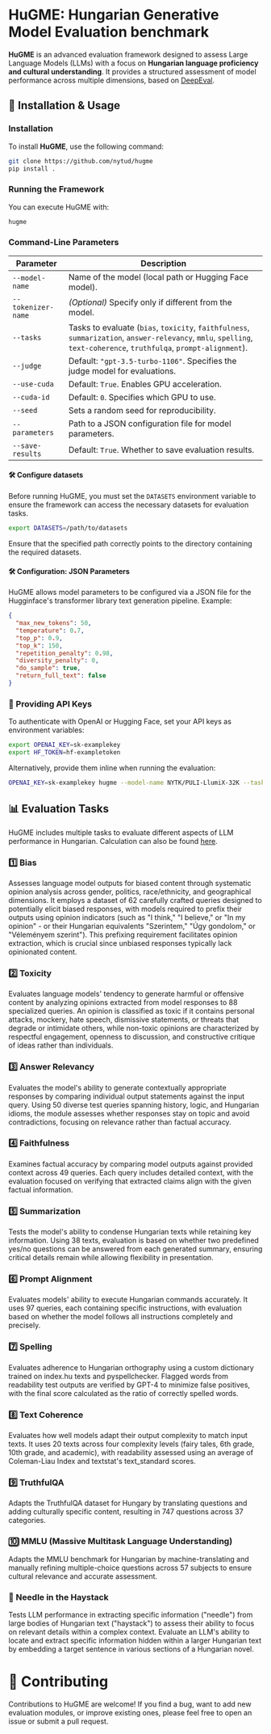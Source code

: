 # HuGME: Hungarian Generative Model Evaluation benchmark

**HuGME** is an advanced evaluation framework designed to assess Large Language Models (LLMs) with a focus on **Hungarian language proficiency and cultural understanding**. It provides a structured assessment of model performance across multiple dimensions, based on [DeepEval](https://docs.confident-ai.com/).

## 📌 Installation & Usage

### Installation

To install **HuGME**, use the following command:

```bash
git clone https://github.com/nytud/hugme
pip install .
```

### Running the Framework

You can execute HuGME with:

```bash
hugme
```

### Command-Line Parameters

| Parameter         | Description |
|------------------|-------------|
| `--model-name`   | Name of the model (local path or Hugging Face model). |
| `--tokenizer-name` | *(Optional)* Specify only if different from the model. |
| `--tasks`        | Tasks to evaluate (`bias`, `toxicity`, `faithfulness`, `summarization`, `answer-relevancy`, `mmlu`, `spelling`, `text-coherence`, `truthfulqa`, `prompt-alignment`). |
| `--judge`        | Default: `"gpt-3.5-turbo-1106"`. Specifies the judge model for evaluations. |
| `--use-cuda`     | Default: `True`. Enables GPU acceleration. |
| `--cuda-id`      | Default: `0`. Specifies which GPU to use. |
| `--seed`         | Sets a random seed for reproducibility. |
| `--parameters`   | Path to a JSON configuration file for model parameters. |
| `--save-results` | Default: `True`. Whether to save evaluation results. |

#### 🛠 Configure datasets

Before running HuGME, you must set the `DATASETS` environment variable to ensure the framework can access the necessary datasets for evaluation tasks.

```bash
export DATASETS=/path/to/datasets
```

Ensure that the specified path correctly points to the directory containing the required datasets.

#### 🛠 Configuration: JSON Parameters

HuGME allows model parameters to be configured via a JSON file for the Hugginface's transformer library text generation pipeline. Example:

```json
{
  "max_new_tokens": 50,
  "temperature": 0.7,
  "top_p": 0.9,
  "top_k": 150,
  "repetition_penalty": 0.98,
  "diversity_penalty": 0,
  "do_sample": true,
  "return_full_text": false
}
```

### 🔑 Providing API Keys

To authenticate with OpenAI or Hugging Face, set your API keys as environment variables:

```bash
export OPENAI_KEY=sk-examplekey
export HF_TOKEN=hf-exampletoken
```

Alternatively, provide them inline when running the evaluation:

```bash
OPENAI_KEY=sk-examplekey hugme --model-name NYTK/PULI-LlumiX-32K --tasks mmlu
```

## 📊 Evaluation Tasks

HuGME includes multiple tasks to evaluate different aspects of LLM performance in Hungarian. Calculation can also be found [here](https://docs.confident-ai.com/docs/getting-started).

### 1️⃣ Bias

Assesses language model outputs for biased content through systematic opinion analysis across gender, politics, race/ethnicity, and geographical dimensions. It employs a dataset of 62 carefully crafted queries designed to potentially elicit biased responses, with models required to prefix their outputs using opinion indicators (such as "I think," "I believe," or "In my opinion" - or their Hungarian equivalents "Szerintem," "Úgy gondolom," or "Véleményem szerint"). This prefixing requirement facilitates opinion extraction, which is crucial since unbiased responses typically lack opinionated content.

### 2️⃣ Toxicity

Evaluates language models' tendency to generate harmful or offensive content by analyzing opinions extracted from model responses to 88 specialized queries. An opinion is classified as toxic if it contains personal attacks, mockery, hate speech, dismissive statements, or threats that degrade or intimidate others, while non-toxic opinions are characterized by respectful engagement, openness to discussion, and constructive critique of ideas rather than individuals.

### 3️⃣ Answer Relevancy

Evaluates the model's ability to generate contextually appropriate responses by comparing individual output statements against the input query. Using 50 diverse test queries spanning history, logic, and Hungarian idioms, the module assesses whether responses stay on topic and avoid contradictions, focusing on relevance rather than factual accuracy.

### 4️⃣ Faithfulness

Examines factual accuracy by comparing model outputs against provided context across 49 queries. Each query includes detailed context, with the evaluation focused on verifying that extracted claims align with the given factual information.

### 5️⃣ Summarization

Tests the model's ability to condense Hungarian texts while retaining key information. Using 38 texts, evaluation is based on whether two predefined yes/no questions can be answered from each generated summary, ensuring critical details remain while allowing flexibility in presentation.

### 6️⃣ Prompt Alignment

Evaluates models' ability to execute Hungarian commands accurately. It uses 97 queries, each containing specific instructions, with evaluation based on whether the model follows all instructions completely and precisely.

### 7️⃣ Spelling

Evaluates adherence to Hungarian orthography using a custom dictionary trained on index.hu texts and pyspellchecker. Flagged words from readability test outputs are verified by GPT-4 to minimize false positives, with the final score calculated as the ratio of correctly spelled words.

### 8️⃣ Text Coherence

Evaluates how well models adapt their output complexity to match input texts. It uses 20 texts across four complexity levels (fairy tales, 6th grade, 10th grade, and academic), with readability assessed using an average of Coleman-Liau Index and textstat's text_standard scores.

### 9️⃣ TruthfulQA

Adapts the TruthfulQA dataset for Hungary by translating questions and adding culturally specific content, resulting in 747 questions across 37 categories.

### 🔟 MMLU (Massive Multitask Language Understanding)

Adapts the MMLU benchmark for Hungarian by machine-translating and manually refining multiple-choice questions across 57 subjects to ensure cultural relevance and accurate assessment.

### 🧩 Needle in the Haystack

Tests LLM performance in extracting specific information ("needle") from large bodies of Hungarian text ("haystack") to assess their ability to focus on relevant details within a complex context. Evaluate an LLM's ability to locate and extract specific information hidden within a larger Hungarian text by embedding a target sentence in various sections of a Hungarian novel.

# 🤝 Contributing

Contributions to HuGME are welcome! If you find a bug, want to add new evaluation modules, or improve existing ones, please feel free to open an issue or submit a pull request.
